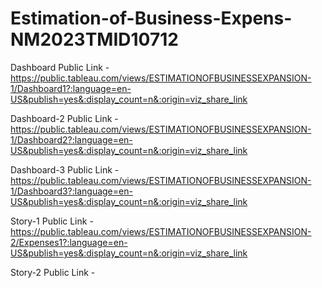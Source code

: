 # Estimation-of-Business-Expens-NM2023TMID10712


Dashboard Public Link - https://public.tableau.com/views/ESTIMATIONOFBUSINESSEXPANSION-1/Dashboard1?:language=en-US&publish=yes&:display_count=n&:origin=viz_share_link

Dashboard-2 Public Link - https://public.tableau.com/views/ESTIMATIONOFBUSINESSEXPANSION-1/Dashboard2?:language=en-US&publish=yes&:display_count=n&:origin=viz_share_link

Dashboard-3 Public Link - https://public.tableau.com/views/ESTIMATIONOFBUSINESSEXPANSION-1/Dashboard3?:language=en-US&publish=yes&:display_count=n&:origin=viz_share_link

Story-1 Public Link - https://public.tableau.com/views/ESTIMATIONOFBUSINESSEXPANSION-2/Expenses1?:language=en-US&publish=yes&:display_count=n&:origin=viz_share_link

Story-2 Public Link - 
